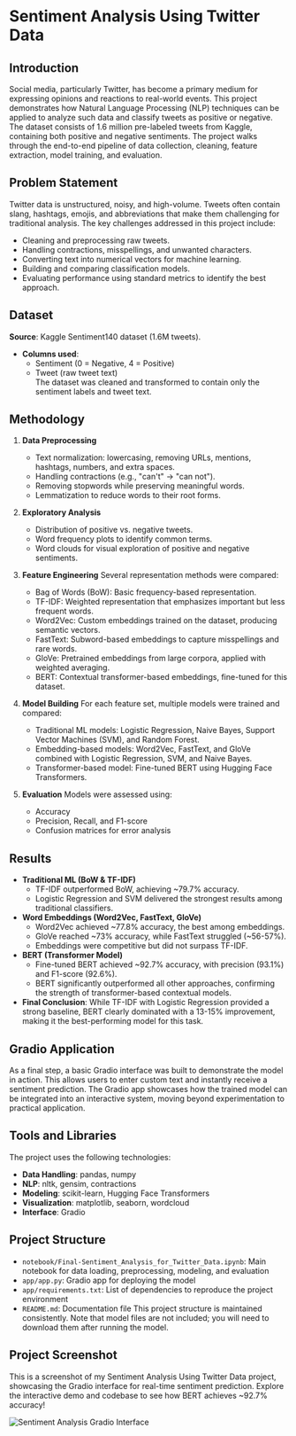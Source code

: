 # Sentiment Analysis Using Twitter Data

## Introduction
Social media, particularly Twitter, has become a primary medium for expressing opinions and reactions to real-world events. This project demonstrates how Natural Language Processing (NLP) techniques can be applied to analyze such data and classify tweets as positive or negative. The dataset consists of 1.6 million pre-labeled tweets from Kaggle, containing both positive and negative sentiments. The project walks through the end-to-end pipeline of data collection, cleaning, feature extraction, model training, and evaluation.

## Problem Statement
Twitter data is unstructured, noisy, and high-volume. Tweets often contain slang, hashtags, emojis, and abbreviations that make them challenging for traditional analysis. The key challenges addressed in this project include:
- Cleaning and preprocessing raw tweets.
- Handling contractions, misspellings, and unwanted characters.
- Converting text into numerical vectors for machine learning.
- Building and comparing classification models.
- Evaluating performance using standard metrics to identify the best approach.

## Dataset
**Source**: Kaggle Sentiment140 dataset (1.6M tweets).  
- **Columns used**:
  - Sentiment (0 = Negative, 4 = Positive)
  - Tweet (raw tweet text)  
The dataset was cleaned and transformed to contain only the sentiment labels and tweet text.

## Methodology
1. **Data Preprocessing**
   - Text normalization: lowercasing, removing URLs, mentions, hashtags, numbers, and extra spaces.
   - Handling contractions (e.g., "can't" → "can not").
   - Removing stopwords while preserving meaningful words.
   - Lemmatization to reduce words to their root forms.

2. **Exploratory Analysis**
   - Distribution of positive vs. negative tweets.
   - Word frequency plots to identify common terms.
   - Word clouds for visual exploration of positive and negative sentiments.

3. **Feature Engineering**
   Several representation methods were compared:
   - Bag of Words (BoW): Basic frequency-based representation.
   - TF-IDF: Weighted representation that emphasizes important but less frequent words.
   - Word2Vec: Custom embeddings trained on the dataset, producing semantic vectors.
   - FastText: Subword-based embeddings to capture misspellings and rare words.
   - GloVe: Pretrained embeddings from large corpora, applied with weighted averaging.
   - BERT: Contextual transformer-based embeddings, fine-tuned for this dataset.

4. **Model Building**
   For each feature set, multiple models were trained and compared:
   - Traditional ML models: Logistic Regression, Naive Bayes, Support Vector Machines (SVM), and Random Forest.
   - Embedding-based models: Word2Vec, FastText, and GloVe combined with Logistic Regression, SVM, and Naive Bayes.
   - Transformer-based model: Fine-tuned BERT using Hugging Face Transformers.

5. **Evaluation**
   Models were assessed using:
   - Accuracy
   - Precision, Recall, and F1-score
   - Confusion matrices for error analysis

## Results
- **Traditional ML (BoW & TF-IDF)**
  - TF-IDF outperformed BoW, achieving ~79.7% accuracy.
  - Logistic Regression and SVM delivered the strongest results among traditional classifiers.
- **Word Embeddings (Word2Vec, FastText, GloVe)**
  - Word2Vec achieved ~77.8% accuracy, the best among embeddings.
  - GloVe reached ~73% accuracy, while FastText struggled (~56-57%).
  - Embeddings were competitive but did not surpass TF-IDF.
- **BERT (Transformer Model)**
  - Fine-tuned BERT achieved ~92.7% accuracy, with precision (93.1%) and F1-score (92.6%).
  - BERT significantly outperformed all other approaches, confirming the strength of transformer-based contextual models.
- **Final Conclusion**: While TF-IDF with Logistic Regression provided a strong baseline, BERT clearly dominated with a 13-15% improvement, making it the best-performing model for this task.

## Gradio Application
As a final step, a basic Gradio interface was built to demonstrate the model in action. This allows users to enter custom text and instantly receive a sentiment prediction. The Gradio app showcases how the trained model can be integrated into an interactive system, moving beyond experimentation to practical application.

## Tools and Libraries
The project uses the following technologies:
- **Data Handling**: pandas, numpy
- **NLP**: nltk, gensim, contractions
- **Modeling**: scikit-learn, Hugging Face Transformers
- **Visualization**: matplotlib, seaborn, wordcloud
- **Interface**: Gradio

## Project Structure
- `notebook/Final-Sentiment_Analysis_for_Twitter_Data.ipynb`: Main notebook for data loading, preprocessing, modeling, and evaluation
- `app/app.py`: Gradio app for deploying the model
- `app/requirements.txt`: List of dependencies to reproduce the project environment
- `README.md`: Documentation file
This project structure is maintained consistently. Note that model files are not included; you will need to download them after running the model.


## Project Screenshot
This is a screenshot of my Sentiment Analysis Using Twitter Data project, showcasing the Gradio interface for real-time sentiment prediction. Explore the interactive demo and codebase to see how BERT achieves ~92.7% accuracy!

![Sentiment Analysis Gradio Interface](<img width="2560" height="1142" alt="image" src="https://github.com/user-attachments/assets/72b68905-537f-47b6-b3e4-b33c551693f5" />
)
